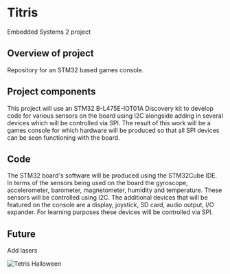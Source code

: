 # Titris
Embedded Systems 2 project
## Overview of project
Repository for an STM32 based games console.
## Project components
This project will use an STM32 B-L475E-IOT01A Discovery kit to develop code for various sensors on the board using I2C alongside adding in several devices which will be controlled via SPI. The result of this work will be a games console for which hardware will be produced so that all SPI devices can be seen functioning with the board.
## Code
The STM32 board's software will be produced using the STM32Cube IDE. In terms of the sensors being used on the board the gyroscope, accelerometer, barometer, magnetometer, humidity and temperature. These sensors will be controlled using I2C. The additional devices that will be featured on the console are a display, joystick, SD card, audio output, I/O expander. For learning purposes these devices will be controlled via SPI.
## Future
Add lasers

![Tetris Halloween](https://media.giphy.com/media/oX8If9RqTm5fa/giphy.gif)
